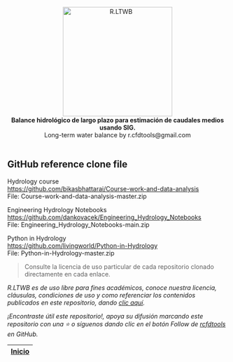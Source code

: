 <div align="center">
  <br>
  <img alt="R.LTWB" src="https://github.com/rcfdtools/R.LTWB/blob/main/.icons/R.LTWB.svg" width="250px">
  <br><b>Balance hidrológico de largo plazo para estimación de caudales medios usando SIG.</b><br>Long-term water balance by r.cfdtools@gmail.com<br><br>  
</div>


## GitHub reference clone file

Hydrology course  
https://github.com/bikasbhattarai/Course-work-and-data-analysis  
File: Course-work-and-data-analysis-master.zip  

Engineering Hydrology Notebooks  
https://github.com/dankovacek/Engineering_Hydrology_Notebooks  
File: Engineering_Hydrology_Notebooks-main.zip  

Python in Hydrology  
https://github.com/livingworld/Python-in-Hydrology  
File: Python-in-Hydrology-master.zip  

> Consulte la licencia de uso particular de cada repositorio clonado directamente en cada enlace.

_R.LTWB es de uso libre para fines académicos, conoce nuestra licencia, cláusulas, condiciones de uso y como referenciar los contenidos publicados en este repositorio, dando [clic aquí](https://github.com/rcfdtools/R.LTWB/wiki/License)._

_¡Encontraste útil este repositorio!, apoya su difusión marcando este repositorio con una ⭐ o síguenos dando clic en el botón Follow de [rcfdtools](https://github.com/rcfdtools) en GitHub._

| [Inicio](https://github.com/rcfdtools/R.LTWB/wiki) |
|----------------------------------------------------|
